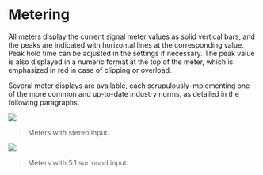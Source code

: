 # Metering
All meters display the current signal meter values as solid vertical bars, and the peaks are indicated with horizontal lines at the corresponding value. 
Peak hold time can be adjusted in the settings if necessary. 
The peak value is also displayed in a numeric format at the top of the meter, which is emphasized in red in case of clipping or overload.

Several meter displays are available, each scrupulously implementing one of the more common and up-to-date industry norms, as detailed in the following paragraphs.

![](https://media.githubusercontent.com/media/FLUX-SE/doc_images/main/Analyzer/Metering/Stereo.png)

> Meters with stereo input.

![](https://media.githubusercontent.com/media/FLUX-SE/doc_images/main/Analyzer/Metering/Surround51.png)

> Meters with 5.1 surround input.


